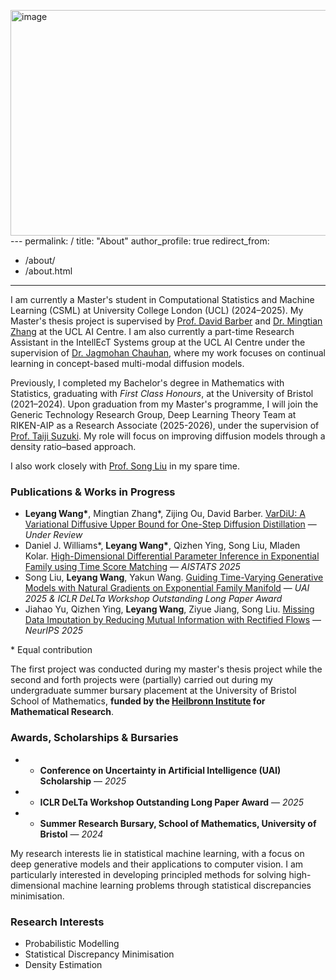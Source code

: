 <img width="2120" height="361" alt="image" src="https://github.com/user-attachments/assets/d96e1440-bb87-4321-a5bd-08bb7d1965f4" />---
permalink: /
title: "About"
author_profile: true
redirect_from: 
  - /about/
  - /about.html
---

I am currently a Master's student in Computational Statistics and Machine Learning (CSML) at University College London (UCL) (2024–2025). My Master's thesis project is supervised by [Prof. David Barber](http://web4.cs.ucl.ac.uk/staff/D.Barber/pmwiki/pmwiki.php) and [Dr. Mingtian Zhang](https://mingtian.ai/) at the UCL AI Centre. I am also currently a part-time Research Assistant in the IntellEcT Systems group at the UCL AI Centre under the supervision of [Dr. Jagmohan Chauhan](https://sites.google.com/view/jagmohan-chauhan), where my work focuses on continual learning in concept-based multi-modal diffusion models. 

Previously, I completed my Bachelor's degree in Mathematics with Statistics, graduating with *First Class Honours*, at the University of Bristol (2021–2024). Upon graduation from my Master's programme, I will join the Generic Technology Research Group, Deep Learning Theory Team at RIKEN-AIP as a Research Associate (2025-2026), under the supervision of [Prof. Taiji Suzuki](https://ibis.t.u-tokyo.ac.jp/suzuki/). My role will focus on improving diffusion models through a density ratio–based approach. 

I also work closely with [Prof. Song Liu](https://allmodelsarewrong.net) in my spare time. 

### Publications & Works in Progress
- **Leyang Wang\***, Mingtian Zhang\*, Zijing Ou, David Barber. [VarDiU: A Variational Diffusive Upper Bound for One-Step Diffusion Distillation](https://arxiv.org/abs/2508.20646) — *Under Review*  
- Daniel J. Williams\*, **Leyang Wang\***, Qizhen Ying, Song Liu, Mladen Kolar. [High-Dimensional Differential Parameter Inference in Exponential Family using Time Score Matching](https://proceedings.mlr.press/v258/williams25a.html) — *AISTATS 2025*  
- Song Liu, **Leyang Wang**, Yakun Wang. [Guiding Time-Varying Generative Models with Natural Gradients on Exponential Family Manifold](https://arxiv.org/pdf/2502.07650) — *UAI 2025 & ICLR DeLTa Workshop Outstanding Long Paper Award*  
- Jiahao Yu, Qizhen Ying, **Leyang Wang**, Ziyue Jiang, Song Liu. [Missing Data Imputation by Reducing Mutual Information with Rectified Flows](https://arxiv.org/abs/2505.11749) — *NeurIPS 2025*  

\* Equal contribution
    
The first project was conducted during my master's thesis project while the second and forth projects were (partially) carried out during my undergraduate summer bursary placement at the University of Bristol School of Mathematics, **funded by the [Heilbronn Institute](https://heilbronn.ac.uk/) for Mathematical Research**.

### Awards, Scholarships & Bursaries

- - **Conference on Uncertainty in Artificial Intelligence (UAI) Scholarship** — *2025*
- - **ICLR DeLTa Workshop Outstanding Long Paper Award** — *2025*
- - **Summer Research Bursary, School of Mathematics, University of Bristol** — *2024*  

My research interests lie in statistical machine learning, with a focus on deep generative models and their applications to computer vision. I am particularly interested in developing principled methods for solving high-dimensional machine learning problems through statistical discrepancies minimisation.

### Research Interests
- Probabilistic Modelling
- Statistical Discrepancy Minimisation  
- Density Estimation 
